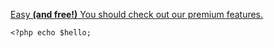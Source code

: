 [Easy **(and free!)** You should check out our premium features.](http://wikipedia.com "Wikipedia")

```<?php echo $hello;```


